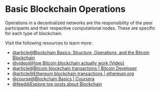# Basic Blockchain Operations

Operations in a decentralized networks are the responsibility of the peer participants and their respective computational nodes. These are specific for each type of blockchain.

Visit the following resources to learn more:

- [@article@Blockchain Basics: Structure, Operations, and the Bitcoin Blockchain](https://www.mlq.ai/blockchain-basics/)
- [@video@How Bitcoin blockchain actually work (Video)](https://www.youtube.com/watch?v=bBC-nXj3Ng4)
- [@article@Bitcoin blockchain transactions | Bitcoin Developer](https://developer.bitcoin.org/reference/transactions.html)
- [@article@Ethereum blockchain transactions | ethereum.org](https://ethereum.org/en/developers/docs/transactions/)
- [@course@Blockchain Basics | Coursera](https://www.coursera.org/lecture/blockchain-basics/basic-operations-OxILB)
- [@feed@Explore top posts about Blockchain](https://app.daily.dev/tags/blockchain?ref=roadmapsh)
